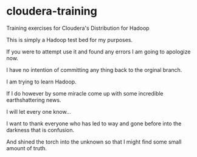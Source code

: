 cloudera-training
=================

Training exercises for Cloudera's Distribution for Hadoop

This is simply a Hadoop test bed for my purposes.  

If you were to attempt use it and found any errors I am going to apologize now.

I have no intention of committing any thing back to the orginal branch.  

I am trying to learn Hadoop.

If I do however by some miracle come up with some incredible earthshattering news.  

I will let every one know...

I want to thank everyone who has led to way and gone before into the darkness that is confusion.

And shined the torch into the unknown so that I might find some small amount of truth.

